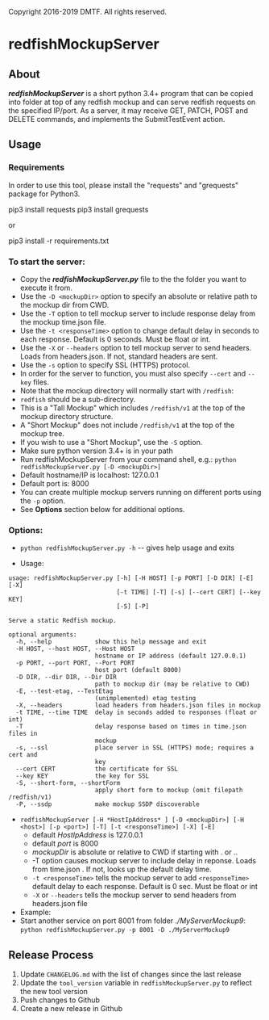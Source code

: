 Copyright 2016-2019 DMTF. All rights reserved.

# redfishMockupServer

## About

***redfishMockupServer*** is a short python 3.4+ program that can be copied into folder at top of any redfish mockup and can serve redfish requests on the specified IP/port.  As a server, it may receive GET, PATCH, POST and DELETE commands, and implements the SubmitTestEvent action.

## Usage

### Requirements

In order to use this tool, please install the "requests" and "grequests" package for Python3.

pip3 install requests
pip3 install grequests

or

pip3 install -r requirements.txt

### To start the server:

* Copy the ***redfishMockupServer.py*** file to the the folder you want to execute it from.
* Use the `-D <mockupDir>` option to specify an absolute or relative path to the mockup dir from CWD.
* Use the `-T` option to tell mockup server to include response delay from the mockup time.json file.
* Use the `-t <responseTime>` option to change default delay in seconds to each response. Default is 0 seconds. Must be float or int.
* Use the `-X` or `--headers` option to tell mockup server to send headers. Loads from headers.json. If not, standard headers are sent.
* Use the `-s` option to specify SSL (HTTPS) protocol.
 * In order for the server to function, you must also specify `--cert` and `--key` files.
* Note that the mockup directory will normally start with `/redfish`:
 * `redfish` should be a sub-directory.
 * This is a "Tall Mockup" which includes `/redfish/v1` at the top of the mockup directory structure.
 * A "Short Mockup" does not include `/redfish/v1` at the top of the mockup tree.
 * If you wish to use a "Short Mockup", use the `-S` option.
* Make sure python version 3.4+ is in your path
* Run redfishMockupServer from your command shell, e.g.: `python redfishMockupServer.py [-D <mockupDir>]`
* Default hostname/IP is localhost: 127.0.0.1
* Default port is: 8000
* You can create multiple mockup servers running on different ports using the `-p` option.
* See **Options** section below for additional options.

### Options:

* `python redfishMockupServer.py -h` -- gives help usage and exits

* Usage:

```
usage: redfishMockupServer.py [-h] [-H HOST] [-p PORT] [-D DIR] [-E] [-X]
                              [-t TIME] [-T] [-s] [--cert CERT] [--key KEY]
                              [-S] [-P]

Serve a static Redfish mockup.

optional arguments:
  -h, --help            show this help message and exit
  -H HOST, --host HOST, --Host HOST
                        hostname or IP address (default 127.0.0.1)
  -p PORT, --port PORT, --Port PORT
                        host port (default 8000)
  -D DIR, --dir DIR, --Dir DIR
                        path to mockup dir (may be relative to CWD)
  -E, --test-etag, --TestEtag
                        (unimplemented) etag testing
  -X, --headers         load headers from headers.json files in mockup
  -t TIME, --time TIME  delay in seconds added to responses (float or int)
  -T                    delay response based on times in time.json files in
                        mockup
  -s, --ssl             place server in SSL (HTTPS) mode; requires a cert and
                        key
  --cert CERT           the certificate for SSL
  --key KEY             the key for SSL
  -S, --short-form, --shortForm
                        apply short form to mockup (omit filepath /redfish/v1)
  -P, --ssdp            make mockup SSDP discoverable
```

* `redfishMockupServer [-H *HostIpAddress* ] [-D <mockupDir>] [-H <host>] [-p <port>] [-T] [-t <responseTime>] [-X] [-E]`
  * default *HostIpAddress* is 127.0.0.1
  * default *port*         is 8000
  * *mockupDir* is absolute or relative to CWD if starting with . or ..
  * -T option causes mockup server to include delay in reponse. Loads from time.json . If not, looks up the default delay time.
  * `-t <responseTime>` tells the mockup server to add `<responseTime>` default delay to each response.  Default is 0 sec. Must be float or int
  * `-X` or `--headers` tells the mockup server to send headers from headers.json file
* Example:    
 * Start another service on port 8001 from folder _./MyServerMockup9_:
`python redfishMockupServer.py -p 8001 -D ./MyServerMockup9`

## Release Process

1. Update `CHANGELOG.md` with the list of changes since the last release
2. Update the `tool_version` variable in `redfishMockupServer.py` to reflect the new tool version
3. Push changes to Github
4. Create a new release in Github

